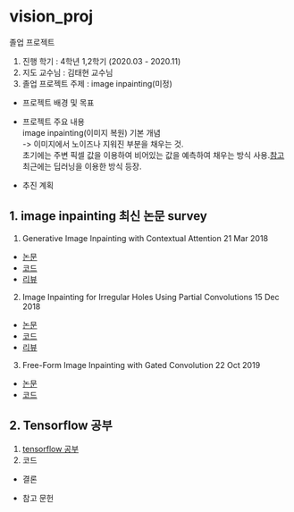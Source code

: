 # vision_proj
졸업 프로젝트

1. 진행 학기 : 4학년 1,2학기 (2020.03 - 2020.11)
2. 지도 교수님 : 김태현 교수님
3. 졸업 프로젝트 주제 : image inpainting(미정)  

- 프로젝트 배경 및 목표

- 프로젝트 주요 내용  
image inpainting(이미지 복원) 기본 개념  
-> 이미지에서 노이즈나 지워진 부분을 채우는 것.  
초기에는 주변 픽셀 값을 이용하여 비어있는 값을 예측하여 채우는 방식 사용.[참고](https://docs.opencv.org/master/df/d3d/tutorial_py_inpainting.html)  
최근에는 딥러닝을 이용한 방식 등장.  

- 추진 계획
## 1. image inpainting 최신 논문 survey  
1) Generative Image Inpainting with Contextual Attention 21 Mar 2018  
* [논문](https://arxiv.org/pdf/1801.07892.pdf)  
* [코드](https://github.com/JiahuiYu/generative_inpainting)  
* [리뷰](https://github.com/stellakang/vision_proj/blob/master/GenerativeImageInpaintingWithContextualAttention.md)
2) Image Inpainting for Irregular Holes Using Partial Convolutions 15 Dec 2018  
* [논문](https://arxiv.org/abs/1804.07723)  
* [코드](https://github.com/MathiasGruber/PConv-Keras/blob/master/libs/pconv_model.py)  
* [리뷰](https://github.com/kangsj123/vision_proj/blob/master/ForIrregularHolesUsingPartialConvolutions.md)  

3) Free-Form Image Inpainting with Gated Convolution 22 Oct 2019  
* [논문](https://arxiv.org/pdf/1806.03589.pdf)  
* [코드]()  

## 2. Tensorflow 공부  
1) [tensorflow 공부](https://github.com/kangsj123/vision_proj/blob/master/tensorflow-practice)  
2) 코드  


- 결론

- 참고 문헌

